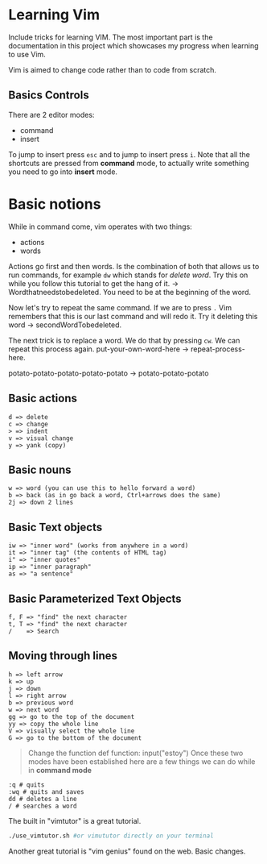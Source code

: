# Learning Vim

Include tricks for learning VIM. The most important part is the documentation in this project which showcases my progress when learning to use Vim.

Vim is aimed to change code rather than to code from scratch.

## Basics Controls

There are 2 editor modes:
- command
- insert

To jump to insert press ``esc`` and to jump to insert press ``i``. Note that all the shortcuts are pressed from **command** mode, to actually write something you need to go into **insert** mode.

# Basic notions
While in command come, vim operates with two things:
- actions
- words

Actions go first and then words.
Is the combination of both that allows us to run commands, for example ``dw`` which stands for *delete word*. Try this on while you follow this tutorial to get the hang of it. -> Wordthatneedstobedeleted. You need to be at the beginning of the word.

Now let's try to repeat the same command. If we are to press ``.`` Vim remembers that this is our last command and will redo it. Try it deleting this word -> secondWordTobedeleted.  

The next trick is to replace a word. We do that by pressing ``cw``. We can repeat this process again. put-your-own-word-here -> repeat-process-here.

potato-potato-potato-potato-potato -> potato-potato-potato

## Basic actions
```vim
d => delete
c => change
> => indent
v => visual change
y => yank (copy)
```

## Basic nouns
```vim
w => word (you can use this to hello forward a word)
b => back (as in go back a word, Ctrl+arrows does the same)
2j => down 2 lines
``` 
## Basic Text objects
```vim
iw => "inner word" (works from anywhere in a word)
it => "inner tag" (the contents of HTML tag)
i" => "inner quotes"
ip => "inner paragraph"
as => "a sentence"
```

## Basic Parameterized Text Objects
```vim
f, F => "find" the next character
t, T => "find" the next character
/    => Search
```

## Moving through lines
```vim
h => left arrow
k => up
j => down
l => right arrow
b => previous word
w => next word
gg => go to the top of the document
yy => copy the whole line
V => visually select the whole line
G => go to the bottom of the document
```

> Change the function
> def function:
> 	input("estoy")
Once these two modes have been established here are a few things we can do while in **command mode**
```vim
:q # quits
:wq # quits and saves
dd # deletes a line
/ # searches a word
```

The built in "vimtutor" is a great tutorial.

```bash
./use_vimtutor.sh #or vimututor directly on your terminal
```
Another great tutorial is "vim genius" found on the web. Basic changes.

